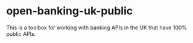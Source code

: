 # open-banking-uk-public
This is a toolbox for working with banking APIs in the UK that have 100% public APIs.
